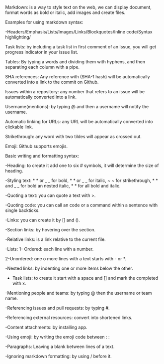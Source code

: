 Markdown: is a way to style text on the web, we can display document, format words as bold or italic, add images and create files.

Examples for using markdown syntax:

-Headers/Emphasis/Lists/Images/Links/Blockquotes/Inline code/Syntax highlighting/

Task lists: by including a task list in first comment of an Issue, you will get  progress indicator in your issue list.

Tables: By typing a words and dividing them with hyphens, and then separating each column with a pipe.

SHA references: Any reference with (SHA-1 hash) will be automatically converted into a link to the commit on Github.

Issues within a repository: any number that refers to an issue will be automatically converted into a link.

Username(mentions): by typing @  and then a username will notify the username.

Automatic linking for URLs: any URL will be automatically converted into clickable link.

Strikethrough: any word with two tildes will appear as crossed out.

Emoji: Github supports emojis.

Basic writing and formatting syntax:

-Heading: to create it add one to six # symbols, it will determine the size of heading.

-Styling text: * * or _ _ for bold, * * or _ _ for italic, ~ ~ for strikethrough, * * and _ _ for bold an nested italic, * * for all bold and italic.

-Quoting a text: you can quote a text with >.

-Quoting code: you can call an code or a command within a sentence with single backticks.

-Links: you can create it by [] and ().

-Section links: by hovering over the section.

-Relative links: is a link relative to the current file.

-Lists: 1- Ordered: each line with a number.

2-Unordered: one o more lines with a text starts with - or *.

-Nested links: by indenting one or more items below the other.

- Task lists: to create it start with a space and [] and mark the completed with x.

-Mentioning people and teams: by typing @ then the username or team name.

-Referencing issues and pull requests: by typing #. 

-Referencing external resources: convert into shortened links.

-Content attachments: by installing app. 

-Using emoji: by writing the emoji code between : : 

-Paragraphs: Leaving a blank between lines of a text.

-Ignoring markdown formatting: by using / before it.
